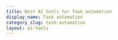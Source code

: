 ```yaml
---
title: Best AI tools for Task automation
display_name: Task automation
category_slug: task-automation
layout: ai-tools
---
```

